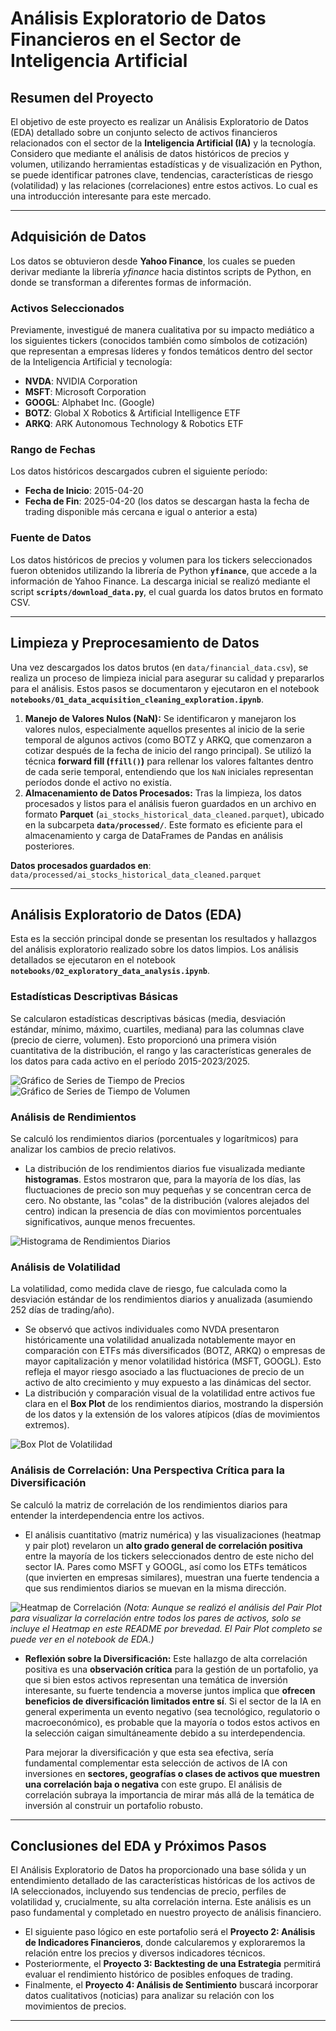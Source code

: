 # Análisis Exploratorio de Datos Financieros en el Sector de Inteligencia Artificial

## Resumen del Proyecto

El objetivo de este proyecto es realizar un Análisis Exploratorio de Datos (EDA) detallado sobre un conjunto selecto de activos financieros relacionados con el sector de la **Inteligencia Artificial (IA)** y la tecnología. Considero que mediante el análisis de datos históricos de precios y volumen, utilizando herramientas estadísticas y de visualización en Python, se puede identificar patrones clave, tendencias, características de riesgo (volatilidad) y las relaciones (correlaciones) entre estos activos. Lo cual es una introducción interesante para este mercado.

---

## Adquisición de Datos

Los datos se obtuvieron desde **Yahoo Finance**, los cuales se pueden derivar mediante la librería *yfinance* hacia distintos scripts de Python, en donde se transforman a diferentes formas de información.

### Activos Seleccionados

Previamente, investigué de manera cualitativa por su impacto mediático a los siguientes tickers (conocidos también como símbolos de cotización) que representan a empresas líderes y fondos temáticos dentro del sector de la Inteligencia Artificial y tecnología:

* **NVDA**: NVIDIA Corporation
* **MSFT**: Microsoft Corporation
* **GOOGL**: Alphabet Inc. (Google)
* **BOTZ**: Global X Robotics & Artificial Intelligence ETF
* **ARKQ**: ARK Autonomous Technology & Robotics ETF

### Rango de Fechas

Los datos históricos descargados cubren el siguiente período:

* **Fecha de Inicio**: 2015-04-20
* **Fecha de Fin**: 2025-04-20 (los datos se descargan hasta la fecha de trading disponible más cercana e igual o anterior a esta)

### Fuente de Datos

Los datos históricos de precios y volumen para los tickers seleccionados fueron obtenidos utilizando la librería de Python **`yfinance`**, que accede a la información de Yahoo Finance. La descarga inicial se realizó mediante el script **`scripts/download_data.py`**, el cual guarda los datos brutos en formato CSV.

---

## Limpieza y Preprocesamiento de Datos

Una vez descargados los datos brutos (en `data/financial_data.csv`), se realiza un proceso de limpieza inicial para asegurar su calidad y prepararlos para el análisis. Estos pasos se documentaron y ejecutaron en el notebook **`notebooks/01_data_acquisition_cleaning_exploration.ipynb`**.

1.  **Manejo de Valores Nulos (NaN):** Se identificaron y manejaron los valores nulos, especialmente aquellos presentes al inicio de la serie temporal de algunos activos (como BOTZ y ARKQ, que comenzaron a cotizar después de la fecha de inicio del rango principal). Se utilizó la técnica **forward fill (`ffill()`)** para rellenar los valores faltantes dentro de cada serie temporal, entendiendo que los `NaN` iniciales representan períodos donde el activo no existía.
2.  **Almacenamiento de Datos Procesados:** Tras la limpieza, los datos procesados y listos para el análisis fueron guardados en un archivo en formato **Parquet** (`ai_stocks_historical_data_cleaned.parquet`), ubicado en la subcarpeta **`data/processed/`**. Este formato es eficiente para el almacenamiento y carga de DataFrames de Pandas en análisis posteriores.

**Datos procesados guardados en**: `data/processed/ai_stocks_historical_data_cleaned.parquet`

---

## Análisis Exploratorio de Datos (EDA)

Esta es la sección principal donde se presentan los resultados y hallazgos del análisis exploratorio realizado sobre los datos limpios. Los análisis detallados se ejecutaron en el notebook **`notebooks/02_exploratory_data_analysis.ipynb`**.

### Estadísticas Descriptivas Básicas

Se calcularon estadísticas descriptivas básicas (media, desviación estándar, mínimo, máximo, cuartiles, mediana) para las columnas clave (precio de cierre, volumen). Esto proporcionó una primera visión cuantitativa de la distribución, el rango y las características generales de los datos para cada activo en el período 2015-2023/2025.

![Gráfico de Series de Tiempo de Precios](results/plots/price_time_series.png)
![Gráfico de Series de Tiempo de Volumen](results/plots/volume_time_series.png)

### Análisis de Rendimientos

Se calculó los rendimientos diarios (porcentuales y logarítmicos) para analizar los cambios de precio relativos.

* La distribución de los rendimientos diarios fue visualizada mediante **histogramas**. Estos mostraron que, para la mayoría de los días, las fluctuaciones de precio son muy pequeñas y se concentran cerca de cero. No obstante, las "colas" de la distribución (valores alejados del centro) indican la presencia de días con movimientos porcentuales significativos, aunque menos frecuentes.

![Histograma de Rendimientos Diarios](results/plots/returns_histogram.png)

### Análisis de Volatilidad

La volatilidad, como medida clave de riesgo, fue calculada como la desviación estándar de los rendimientos diarios y anualizada (asumiendo 252 días de trading/año).

* Se observó que activos individuales como NVDA presentaron históricamente una volatilidad anualizada notablemente mayor en comparación con ETFs más diversificados (BOTZ, ARKQ) o empresas de mayor capitalización y menor volatilidad histórica (MSFT, GOOGL). Esto refleja el mayor riesgo asociado a las fluctuaciones de precio de un activo de alto crecimiento y muy expuesto a las dinámicas del sector.
* La distribución y comparación visual de la volatilidad entre activos fue clara en el **Box Plot** de los rendimientos diarios, mostrando la dispersión de los datos y la extensión de los valores atípicos (días de movimientos extremos).

![Box Plot de Volatilidad](results/plots/volatility_boxplot.png)

### Análisis de Correlación: Una Perspectiva Crítica para la Diversificación

Se calculó la matriz de correlación de los rendimientos diarios para entender la interdependencia entre los activos.

* El análisis cuantitativo (matriz numérica) y las visualizaciones (heatmap y pair plot) revelaron un **alto grado general de correlación positiva** entre la mayoría de los tickers seleccionados dentro de este nicho del sector IA. Pares como MSFT y GOOGL, así como los ETFs temáticos (que invierten en empresas similares), muestran una fuerte tendencia a que sus rendimientos diarios se muevan en la misma dirección.

![Heatmap de Correlación](results/plots/correlation_heatmap.png)
*(Nota: Aunque se realizó el análisis del Pair Plot para visualizar la correlación entre todos los pares de activos, solo se incluye el Heatmap en este README por brevedad. El Pair Plot completo se puede ver en el notebook de EDA.)*

* **Reflexión sobre la Diversificación:** Este hallazgo de alta correlación positiva es una **observación crítica** para la gestión de un portafolio, ya que si bien estos activos representan una temática de inversión interesante, su fuerte tendencia a moverse juntos implica que **ofrecen beneficios de diversificación limitados entre sí**. Si el sector de la IA en general experimenta un evento negativo (sea tecnológico, regulatorio o macroeconómico), es probable que la mayoría o todos estos activos en la selección caigan simultáneamente debido a su interdependencia.

    Para mejorar la diversificación y que esta sea efectiva, sería fundamental complementar esta selección de activos de IA con inversiones en **sectores, geografías o clases de activos que muestren una correlación baja o negativa** con este grupo. El análisis de correlación subraya la importancia de mirar más allá de la temática de inversión al construir un portafolio robusto.

---

## Conclusiones del EDA y Próximos Pasos

El Análisis Exploratorio de Datos ha proporcionado una base sólida y un entendimiento detallado de las características históricas de los activos de IA seleccionados, incluyendo sus tendencias de precio, perfiles de volatilidad y, crucialmente, su alta correlación interna. Este análisis es un paso fundamental y completado en nuestro proyecto de análisis financiero.

* El siguiente paso lógico en este portafolio será el **Proyecto 2: Análisis de Indicadores Financieros**, donde calcularemos y exploraremos la relación entre los precios y diversos indicadores técnicos.
* Posteriormente, el **Proyecto 3: Backtesting de una Estrategia** permitirá evaluar el rendimiento histórico de posibles enfoques de trading.
* Finalmente, el **Proyecto 4: Análisis de Sentimiento** buscará incorporar datos cualitativos (noticias) para analizar su relación con los movimientos de precios.

---
